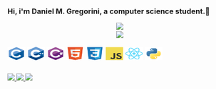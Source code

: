 ### Hi, i'm Daniel M. Gregorini, a computer science student.👋

<div align="center">
  <a href="https://github.com/DanielGregorini">
    <img src="https://github-readme-streak-stats.herokuapp.com/?user=DanielGregorini&theme=dracula" />
  </a>
</div>
<div align="center">
  <a href="https://github.com/DanielGregorini">
    <img height="180em" src="https://github-readme-stats.vercel.app/api/top-langs/?username=DanielGregorini&layout=compact&langs_count=7&theme=dracula" />
  </a>
</div>


<div style="display: inline_block"><br>
  <img align="center" alt="Dev-C" height="30" width="40" src="https://raw.githubusercontent.com/devicons/devicon/master/icons/c/c-original.svg" />
  <img align="center" alt="Dev-C++" height="30" width="40" src="https://raw.githubusercontent.com/devicons/devicon/master/icons/cplusplus/cplusplus-original.svg" />
  <img align="center" alt="Dev-C#" height="30" width="40" src="https://raw.githubusercontent.com/devicons/devicon/master/icons/csharp/csharp-original.svg" />
  <img align="center" alt="Dev-HTML" height="30" width="40" src="https://raw.githubusercontent.com/devicons/devicon/master/icons/html5/html5-original.svg" />
  <img align="center" alt="Dev-CSS" height="30" width="40" src="https://raw.githubusercontent.com/devicons/devicon/master/icons/css3/css3-original.svg" />
  <img align="center" alt="Dev-Js" height="30" width="40" src="https://raw.githubusercontent.com/devicons/devicon/master/icons/javascript/javascript-original.svg" />
  <img align="center" alt="Dev-React" height="30" width="40" src="https://raw.githubusercontent.com/devicons/devicon/master/icons/react/react-original.svg" />
<img align="center" alt="Dev-Python" height="30" width="40" src="https://raw.githubusercontent.com/devicons/devicon/master/icons/python/python-original.svg" />

</div>


##
<div>
  </a>
  <a href="https://www.instagram.com/danielmgregorini" target="_blank">
    <img src="https://img.shields.io/badge/-Instagram-%23E4405F?style=for-the-badge&logo=instagram&logoColor=white" />
  </a>
  <a href="mailto:danielmagregorini123@gmail.com">
    <img src="https://img.shields.io/badge/-Gmail-%23333?style=for-the-badge&logo=gmail&logoColor=white" />
  </a>
  <a href="https://br.linkedin.com/in/daniel-mahl-gregorini-812b131b4" target="_blank">
    <img src="https://img.shields.io/badge/-LinkedIn-%230077B5?style=for-the-badge&logo=linkedin&logoColor=white" />
  </a>
</div>

